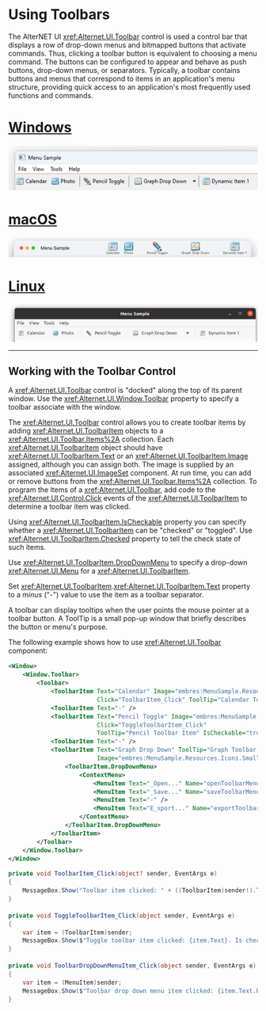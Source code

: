 # Using Toolbars
  
The AlterNET UI <xref:Alternet.UI.Toolbar> control is used a control bar that displays a row of drop-down menus and
bitmapped buttons that activate commands. Thus, clicking a toolbar button is equivalent to choosing a menu command. The
buttons can be configured to appear and behave as push buttons, drop-down menus, or separators. Typically, a toolbar
contains buttons and menus that correspond to items in an application's menu structure, providing quick access to an
application's most frequently used functions and commands.  

# [Windows](#tab/screenshot-windows)
![Toolbar on Windows](./images/toolbar-windows.png)
# [macOS](#tab/screenshot-macos)
![Toolbar on macOS](./images/toolbar-macos.png)
# [Linux](#tab/screenshot-linux)
![Toolbar on Linux](./images/toolbar-linux.png)
***

## Working with the Toolbar Control  
A <xref:Alternet.UI.Toolbar> control is "docked" along the top of its parent window.
Use the <xref:Alternet.UI.Window.Toolbar> property to specify a toolbar associate with the window.

The <xref:Alternet.UI.Toolbar> control allows you to create toolbar items by adding
<xref:Alternet.UI.ToolbarItem> objects to a <xref:Alternet.UI.Toolbar.Items%2A> collection. Each
<xref:Alternet.UI.ToolbarItem> object should have <xref:Alternet.UI.ToolbarItem.Text> or an <xref:Alternet.UI.ToolbarItem.Image> assigned,
although you can assign both. The image is supplied by an associated <xref:Alternet.UI.ImageSet> component. At run time, you can
add or remove buttons from the <xref:Alternet.UI.Toolbar.Items%2A> collection. To program the items of a
<xref:Alternet.UI.Toolbar>, add code to the <xref:Alternet.UI.Control.Click> events of the
<xref:Alternet.UI.ToolbarItem> to determine a toolbar item was clicked.

Using <xref:Alternet.UI.ToolbarItem.IsCheckable> property you can specify whether a <xref:Alternet.UI.ToolbarItem> can be "checked" or "toggled".
Use <xref:Alternet.UI.ToolbarItem.Checked> property to tell the check state of such items.

Use <xref:Alternet.UI.ToolbarItem.DropDownMenu> to specify a drop-down <xref:Alternet.UI.Menu> for a <xref:Alternet.UI.ToolbarItem>.

Set <xref:Alternet.UI.ToolbarItem>.<xref:Alternet.UI.ToolbarItem.Text> property to a *minus* ("-") value to use the item as a toolbar separator.

A toolbar can display tooltips when the user points the mouse pointer at a toolbar
button. A ToolTip is a small pop-up window that briefly describes the button or menu's purpose.

The following example shows how to use <xref:Alternet.UI.Toolbar> component:

```xml
<Window>
    <Window.Toolbar>
        <Toolbar>
            <ToolbarItem Text="Calendar" Image="embres:MenuSample.Resources.Icons.Small.Calendar16.png"
                         Click="ToolbarItem_Click" ToolTip="Calendar Toolbar Item" />
            <ToolbarItem Text="-" />
            <ToolbarItem Text="Pencil Toggle" Image="embres:MenuSample.Resources.Icons.Small.Pencil16.png"
                         Click="ToggleToolbarItem_Click"
                         ToolTip="Pencil Toolbar Item" IsCheckable="true" Name="checkableToolbarItem" />
            <ToolbarItem Text="-" />
            <ToolbarItem Text="Graph Drop Down" ToolTip="Graph Toolbar Item"
                         Image="embres:MenuSample.Resources.Icons.Small.LineGraph16.png" Click="ToolbarItem_Click">
                <ToolbarItem.DropDownMenu>
                    <ContextMenu>
                        <MenuItem Text="_Open..." Name="openToolbarMenuItem" Click="ToolbarDropDownMenuItem_Click" />
                        <MenuItem Text="_Save..." Name="saveToolbarMenuItem" Click="ToolbarDropDownMenuItem_Click" />
                        <MenuItem Text="-" />
                        <MenuItem Text="E_xport..." Name="exportToolbarMenuItem" Click="ToolbarDropDownMenuItem_Click" />
                    </ContextMenu>
                </ToolbarItem.DropDownMenu>
            </ToolbarItem>
        </Toolbar>
    </Window.Toolbar>
</Window>
```

```csharp
private void ToolbarItem_Click(object? sender, EventArgs e)
{
    MessageBox.Show("Toolbar item clicked: " + ((ToolbarItem)sender!).Text);
}

private void ToggleToolbarItem_Click(object sender, EventArgs e)
{
    var item = (ToolbarItem)sender;
    MessageBox.Show($"Toggle toolbar item clicked: {item.Text}. Is checked: {item.Checked}");
}

private void ToolbarDropDownMenuItem_Click(object sender, EventArgs e)
{
    var item = (MenuItem)sender;
    MessageBox.Show($"Toolbar drop down menu item clicked: {item.Text.Replace("_", "")}.");
}
```
